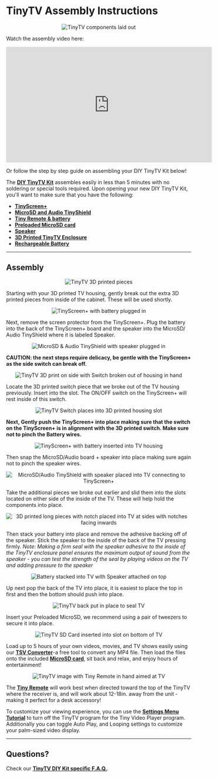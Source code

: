 # TinyTV Assembly Instructions

<center><img src="https://github.com/TinyCircuits/TinyCircuits-TinyTV-ASK4002/raw/master/images/TinyTV-Tutorial-Image-01.png" alt="TinyTV components laid out" /></center>

Watch the assembly video here:

<center><iframe width="560" height="315" src="https://www.youtube.com/embed/6SyeTexpeeM" frameborder="0" allow="accelerometer; autoplay; encrypted-media; gyroscope; picture-in-picture" allowfullscreen></iframe></center>

Or follow the step by step guide on assembling your DIY TinyTV Kit below!

The <a href="https://tinycircuits.com/products/tinytv-diy-kit" target="_blank" alt="TinyTV Product Page">**DIY TinyTV Kit**</a> assembles easily in less than 5 minutes with no soldering or special tools required. Upon opening your new DIY TinyTV Kit, you'll want to make sure that you have the following:

 
*   <a href="https://tinycircuits.com/collections/processors/products/tinyscreenplus" target="_blank" alt="TinyScreen+" rel="noopener noreferrer" alt="TinyScreen+ product page">**TinyScreen+**</a>
*   <a href="https://tinycircuits.com/products/microsd_audio-tinyshield" target="_blank" alt="MicroSD and Audio TinyShield Product Page">**MicroSD and Audio TinyShield**</a>
* <a href="https://tinycircuits.com/collections/components/products/tiny-remote" target="_blank" alt="Tiny Remote Product Page">**Tiny Remote & battery**</a> 
* <a href="https://tinycircuits.com/collections/accessories-add-ons/products/microsd-card-and-adapter-8gb" target="_blank" alt="MicroSD Card and Adpater 8GB product page">**Preloaded MicroSD card**</a> 
* <a href="https://tinycircuits.com/collections/audio/products/16_9_speaker" target="_blank" alt="Speaker product page">**Speaker**</a> 
* <a href="https://tinycircuits.com/collections/accessories-add-ons/products/tinytv-housing" target="_blank" alt="3D Printed TinyTV Product Page">**3D Printed TinyTV Enclosure**</a>
* <a href="https://tinycircuits.com/collections/batteries/products/lithium-ion-polymer-battery-3-7v-290mah" target="_blank" alt="battery product page">**Rechargeable Battery**</a>

- - -

## Assembly

<center><img src="https://github.com/TinyCircuits/TinyCircuits-TinyTV-ASK4002/raw/master/images/TinyTV-Tutorial-Image-02.png" alt="TinyTV 3D printed pieces" /></center>

Starting with your 3D printed TV housing, gently break out the extra 3D printed pieces from inside of the cabinet. These will be used shortly. 

<center><img src="https://github.com/TinyCircuits/TinyCircuits-TinyTV-ASK4002/raw/master/images/TinyTV-Tutorial-Image-03.png" alt="TinyScreen+ with battery plugged in" /></center>

Next, remove the screen protector from the TinyScreen+. Plug the battery into the back of the TinyScreen+ board and the speaker into the MicroSD/ Audio TinyShield where it is labeled Speaker. 

<center><img src="https://github.com/TinyCircuits/TinyCircuits-TinyTV-ASK4002/raw/master/images/TinyTV-Tutorial-Image-04.png" alt="MicroSD & Audio TinyShield with speaker plugged in " /></center>

**CAUTION: the next steps require delicacy, be gentle with the TinyScreen+ as the side switch can break off.**

<center><img src="https://github.com/TinyCircuits/TinyCircuits-TinyTV-ASK4002/raw/master/images/TinyTV-Tutorial-Image-05.png" alt="TinyTV 3D print on side with Switch broken out of housing in hand" /></center>

Locate the 3D printed switch piece that we broke out of the TV housing previously. Insert into the slot. The ON/OFF switch on the TinyScreen+ will rest inside of this switch. 

<center><img src="https://github.com/TinyCircuits/TinyCircuits-TinyTV-ASK4002/raw/master/images/TinyTV-Tutorial-Image-06.png" alt="TinyTV Switch places into 3D printed housing slot " /></center>

**Next, Gently push the TinyScreen+ into place making sure that the switch on the TinyScreen+ is in alignment with the 3D printed switch. Make sure not to pinch the Battery wires.**

<center><img src="https://github.com/TinyCircuits/TinyCircuits-TinyTV-ASK4002/raw/master/images/TinyTV-Tutorial-Image-07.png" alt="TinyScreen+ with battery inserted into TV housing" /></center>

Then snap the MicroSD/Audio board + speaker into place making sure again not to pinch the speaker wires. 

<center><img src="https://github.com/TinyCircuits/TinyCircuits-TinyTV-ASK4002/raw/master/images/TinyTV-Tutorial-Image-08.png" alt="MicroSD/Audio TinyShield with speaker placed into TV connecting to TinyScreen+" /></center>

Take the additional pieces we broke out earlier and slid them into the slots located on either side of the inside of the TV. These will help hold the components into place. 

<center><img src="https://github.com/TinyCircuits/TinyCircuits-TinyTV-ASK4002/raw/master/images/TinyTV-Tutorial-Image-09.png" alt="3D printed long pieces with notch placed into TV at sides with notches facing inwards" /></center>

Then stack your battery into place and remove the adhesive backing off of the speaker. Stick the speaker to the inside of the back of the TV pressing firmly. *Note: Making a firm seal with the speaker adhesive to the inside of the TinyTV enclosure panel ensures the maximum output of sound from the speaker - you can test the strength of the seal by playing videos on the TV and adding pressure to the speaker*

<center><img src="https://github.com/TinyCircuits/TinyCircuits-TinyTV-ASK4002/raw/master/images/TinyTV_assembly-Image-10.png" alt="Battery stacked into TV with Speaker attached on top" /></center>

Up next pop the back of the TV into place, it is easiest to place the top in first and then the bottom should push into place. 

<center><img src="https://github.com/TinyCircuits/TinyCircuits-TinyTV-ASK4002/raw/master/images/TinyTV-Tutorial-Image-11.png" alt="TinyTV back put in place to seal TV" /></center>

Insert your Preloaded MicroSD, we recommend using a pair of tweezers to secure it into place. 

<center><img src="https://github.com/TinyCircuits/TinyCircuits-TinyTV-ASK4002/raw/master/images/TinyTV-Tutorial-Image-12.png" alt="TinyTV SD Card inserted into slot on bottom of TV" /></center>

Load up to 5 hours of your own videos, movies, and TV shows easily using our <a href="../TSV-Converter-Tutorial/"  alt="TSV Converter tutorial page">**TSV Converter**</a>-a free tool to convert any MP4 file. Then load the files onto the included <a href="https://tinycircuits.com/collections/accessories-add-ons/products/microsd-card-and-adapter-8gb" target="_blank" alt="MicroSD Card and Adapter 8GB product page">**MicroSD card**</a>, sit back and relax, and enjoy hours of entertainment!

<center><img src="https://github.com/TinyCircuits/TinyCircuits-TinyTV-ASK4002/raw/master/images/TinyTV-Tutorial-Image-13.png" alt="TinyTV image with Tiny Remote in hand aimed at TV" /></center>

The <a href="https://tinycircuits.com/collections/components/products/tiny-remote" target="_blank" alt="Tiny Remote Product Page">**Tiny Remote**</a>  will work best when directed toward the top of the TinyTV where the receiver is, and will work about 12-18in. away from the unit - making it perfect for a desk accessory!

To customize your viewing experience, you can use the <a height="50%" width="50%" href="../TinyTV-Tutorial/"  alt="Change Settings and IR remote values tutorial">**Settings Menu Tutorial**</a> to turn off the TinyTV program for the Tiny Video Player program. Additionally you can toggle Auto Play, and Looping settings to customize your palm-sized video display.

---

## Questions?

Check our <a href="../TinyTV-FAQ/"  alt="TinyTV FAQ page">**TinyTV DIY Kit specific F.A.Q.**</a>.

